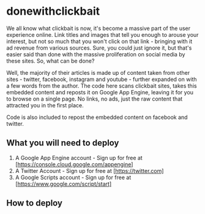 # donewithclickbait

We all know what clickbait is now, it's become a massive part of the user experience online. Link titles and images that tell you enough to arouse your interest, but not so much that you won't click on that link - bringing with it ad revenue from various sources. Sure, you could just ignore it, but that's easier said than done with the massive proliferation on social media by these sites. So, what can be done? 

Well, the majority of their articles is made up of content taken from other sites - twitter, facebook, instagram and youtube - further expanded on with a few words from the author. The code here scans clickbait sites, takes this embedded content and reposts it on Google App Engine, leaving it for you to browse on a single page. No links, no ads, just the raw content that attracted you in the first place. 

Code is also included to repost the embedded content on facebook and twitter. 

## What you will need to deploy 
1. A Google App Engine account - Sign up for free at [https://console.cloud.google.com/appengine]
2. A Twitter Account - Sign up for free at [https://twitter.com]
3. A Google Scripts account - Sign up for free at [https://www.google.com/script/start]

## How to deploy

